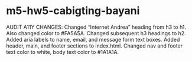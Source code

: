 # m5-hw5-cabigting-bayani

AUDIT A11Y CHANGES:
Changed “Internet Andrea” heading from h3 to h1. Also changed color to #FA5A5A.
Changed subsequent h3 headings to h2.
Added aria labels to name, email, and message form text boxes.
Added header, main, and footer sections to index.html.
Changed nav and footer text color to white, body text color to #1A1A1A.
